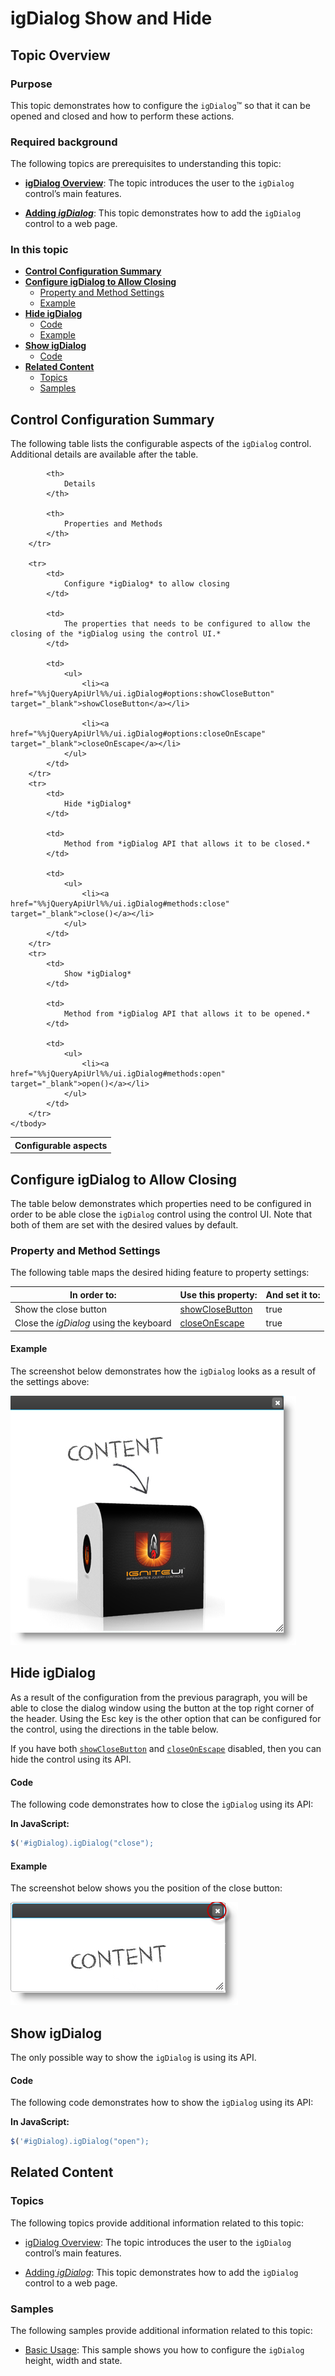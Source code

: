 ﻿<!--
|metadata|
{
    "fileName": "igdialog-show-and-hide",
    "controlName": "igDialog",
    "tags": ["API","How Do I"]
}
|metadata|
-->

# igDialog Show and Hide 

## Topic Overview

### Purpose

This topic demonstrates how to configure the `igDialog`™ so that it can be opened and closed and how to perform these actions.

### Required background

The following topics are prerequisites to understanding this topic:

- [**igDialog Overview**](igDialog-Overview.html): The topic introduces the user to the `igDialog` control’s main features.

- [**Adding *igDialog***](Adding-igDialog.html): This topic demonstrates how to add the `igDialog` control to a web page.



### In this topic

-   [**Control Configuration Summary**](#configuration-summary)
-   [**Configure igDialog to Allow Closing**](#allow-closing)
    -   [Property and Method Settings](#closing-properties-methods)
    -   [Example](#closing-example)
-   [**Hide igDialog**](#hide)
    -   [Code](#hide-code)
    -   [Example](#hide-example)
-   [**Show igDialog**](#show)
    -   [Code](#show-code)
-   [**Related Content**](#related-content)
    -   [Topics](#topics)
    -   [Samples](#samples)



## <a id="configuration-summary"></a> Control Configuration Summary


The following table lists the configurable aspects of the `igDialog` control. Additional details are available after the table.
<table class="table">
	<tbody>
		<tr>
			<th>
				Configurable aspects
			</th>

			<th>
				Details
			</th>

			<th>
				Properties and Methods
			</th>
		</tr>

		<tr>
			<td>
				Configure *igDialog* to allow closing
			</td>

			<td>
				The properties that needs to be configured to allow the closing of the *igDialog using the control UI.*
			</td>

			<td>
				<ul>
					<li><a href="%%jQueryApiUrl%%/ui.igDialog#options:showCloseButton" target="_blank">showCloseButton</a></li>

					<li><a href="%%jQueryApiUrl%%/ui.igDialog#options:closeOnEscape" target="_blank">closeOnEscape</a></li>
				</ul>
			</td>
		</tr>
		<tr>
			<td>
				Hide *igDialog*
			</td>

			<td>
				Method from *igDialog API that allows it to be closed.*
			</td>

			<td>
				<ul>
					<li><a href="%%jQueryApiUrl%%/ui.igDialog#methods:close" target="_blank">close()</a></li>
				</ul>
			</td>
		</tr>
		<tr>
			<td>
				Show *igDialog*
			</td>

			<td>
				Method from *igDialog API that allows it to be opened.*
			</td>

			<td>
				<ul>
					<li><a href="%%jQueryApiUrl%%/ui.igDialog#methods:open" target="_blank">open()</a></li>
				</ul>
			</td>
		</tr>
	</tbody>
</table>
</table>



## <a id="allow-closing"></a> Configure igDialog to Allow Closing

The table below demonstrates which properties need to be configured in order to be able close the `igDialog`  control using the control UI. Note that both of them are set with the desired values by default.

### <a id="closing-properties-methods"></a> Property and Method Settings

The following table maps the desired hiding feature to property settings:

In order to: | Use this property: | And set it to:
--- | --- | ---
Show the close button | [showCloseButton](%%jQueryApiUrl%%/ui.igDialog#options:showCloseButton) | true
Close the *igDialog* using the keyboard | [closeOnEscape](%%jQueryApiUrl%%/ui.igDialog#options:closeOnEscape) | true


#### <a id="closing-example"></a> Example

The screenshot below demonstrates how the `igDialog` looks as a result of the settings above:

![](images/04_1_igDialog_ShowAndHide_1.png)



## <a id="hide"></a> Hide igDialog

As a result of the configuration from the previous paragraph, you will be able to close the dialog window using the button at the top right corner of the header. Using the Esc key is the other option that can be configured for the control, using the directions in the table below.

If you have both [`showCloseButton`](%%jQueryApiUrl%%/ui.igDialog#options:showCloseButton) and [`closeOnEscape`](%%jQueryApiUrl%%/ui.igDialog#options:closeOnEscape) disabled, then you can hide the control using its API.

#### <a id="hide-code"></a> Code

The following code demonstrates how to close the `igDialog` using its API:

**In JavaScript:**

```js
$('#igDialog).igDialog("close");
```

#### <a id="hide-example"></a> Example

The screenshot below shows you the position of the close button:

![](images/04_1_igDialog_ShowAndHide_2.png)



## <a id="show"></a> Show igDialog

The only possible way to show the `igDialog` is using its API.

#### <a id="show-code"></a> Code

The following code demonstrates how to show the `igDialog` using its API:

**In JavaScript:**

```js
$('#igDialog).igDialog("open");
```




## <a id="related-content"></a> Related Content

### <a id="topics"></a>Topics

The following topics provide additional information related to this topic:

- [igDialog Overview](igDialog-Overview.html): The topic introduces the user to the `igDialog` control’s main features.

- [Adding *igDialog*](Adding-igDialog.html): This topic demonstrates how to add the `igDialog` control to a web page.


### <a id="samples"></a>Samples

The following samples provide additional information related to this topic:

- [Basic Usage](%%SamplesUrl%%/dialog-window/basic-usage): This sample shows you how to configure the `igDialog` height, width and state.





 

 


